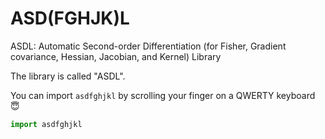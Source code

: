 # ASD(FGHJK)L
ASDL: Automatic Second-order Differentiation (for Fisher, Gradient covariance, Hessian, Jacobian, and Kernel) Library

The library is called "ASDL".

You can import `asdfghjkl` by scrolling your finger on a QWERTY keyboard :innocent:
```python
import asdfghjkl
```
